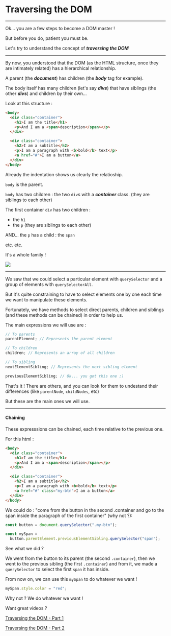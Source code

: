# Traversing the DOM

---

Ok... you are a few steps to become a DOM master !

But before you do, patient you must be.

Let's try to understand the concept of **_traversing the DOM_**

---

By now, you understood that the DOM (as the HTML structure, once they are intimately related) has a hierarchical relationship.

A parent (the **_document_**) has children (the **_body_** tag for example).

The body itself has many children (let's say **_divs_**) that have siblings (the other **_divs_**) and children by their own...

Look at this structure :

```html
<body>
  <div class="container">
    <h1>I am the title</h1>
    <p>And I am a <span>description</span></p>
  </div>

  <div class="container">
    <h2>I am a subtitle</h2>
    <p>I am a paragraph with <b>bold</b> text</p>
    <a href="#">I am a button</a>
  </div>
</body>
```

Already the indentation shows us clearly the relatioship.

`body` is the parent.

`body` has two children : the two `div`s with a **_container_** class. (they are siblings to each other)

The first container `div` has two children :

- the `h1`
- the `p`
  (they are siblings to each other)

AND... the `p` has a child : the `span`

etc. etc.

It's a whole family !

![](https://media.giphy.com/media/LMuSfE0WEUZXbMwZfX/giphy.gif)

---

We saw that we could select a particular element with `querySelector` and a group of elements with `querySelectorAll`.

But it's quite constraining to have to select elements one by one each time we want to manipulate these elements.

Fortunately, we have methods to select direct parents, children and siblings (and these methods can be chained) in order to help us.

The main expressions we will use are :

```js
// To parents
parentElement; // Represents the parent element

// To children
children; // Represents an array of all children

// To sibling
nextElementSibling; // Represents the next sibling element

previousElementSibling; // Ok... you got this one ;)
```

That's it !
There are others, and you can look for them to undestand their differences (like `parentNode`, `childNodes`, etc)

But these are the main ones we will use.

---

#### Chaining

These expresssions can be chained, each time relative to the previous one.

For this html :

```html
<body>
  <div class="container">
    <h1>I am the title</h1>
    <p>And I am a <span>description</span></p>
  </div>

  <div class="container">
    <h2>I am a subtitle</h2>
    <p>I am a paragraph with <b>bold</b> text</p>
    <a href="#" class="my-btn">I am a button</a>
  </div>
</body>
```

We could do : "come from the button in the second .container and go to the span inside the paragraph of the first container" (why not ?):

```js
const button = document.querySelector(".my-btn");

const mySpan =
  button.parentElement.previousElementSibling.querySelector("span");
```

See what we did ?

We went from the button to its parent (the second `.container`), then we went to the previous sibling (the first `.container`) and from it, we made a `querySelector` to select the first `span` it has inside.

From now on, we can use this `mySpan` to do whatever we want !

```js
mySpan.style.color = "red";
```

Why not ? We do whatever we want !

Want great videos ?

[Traversing the DOM - Part 1](https://youtu.be/VMRo6Uv856E?si=o6k7knnOX6PTuJez)

[Traversing the DOM - Part 2](https://youtu.be/3J3AV3763hE?si=2g3ZYQPz7LmfYpn-)
